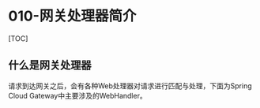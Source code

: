 # 010-网关处理器简介

[TOC]

## 什么是网关处理器

请求到达网关之后，会有各种Web处理器对请求进行匹配与处理，下面为Spring Cloud Gateway中主要涉及的WebHandler。

